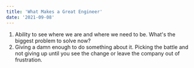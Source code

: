 ```yaml
---
title: 'What Makes a Great Engineer'
date: '2021-09-08'
---
```


1. Ability to see where we are and where we need to be. What's the biggest problem to solve now?
2. Giving a damn enough to do something about it. Picking the battle and not giving up until you see the change or leave the company out of frustration.